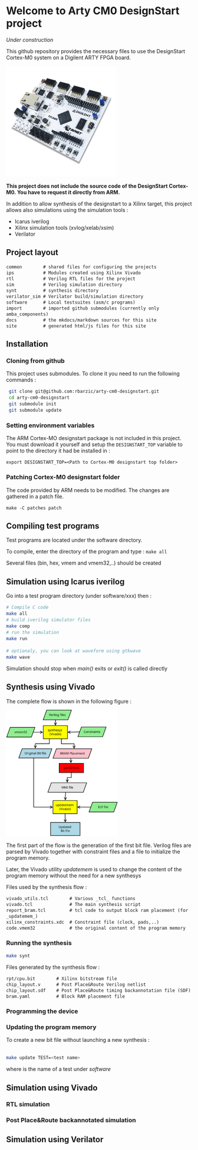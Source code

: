 # Welcome to Arty CM0 DesignStart project

_Under construction_

This github repository provides the necessary files to use the
DesignStart Cortex-M0 system on a Digilent ARTY FPGA board.

![Arty board](./arty_small.png)

**This project does not include the source code of the DesignStart
  Cortex-M0. You have to request it directly from ARM.**

In addition to allow synthesis of the designstart to a Xilinx target,
this project allows also simulations using the simulation tools :

  - Icarus iverilog
  - Xilinx simulation tools (xvlog/xelab/xsim)
  - Verilator



## Project layout

    common        # shared files for configuring the projects
    ips           # Modules created using Xilinx Vivado
    rtl           # Verilog RTL files for the project
    sim           # Verilog simulation directory
    synt          # synthesis directory
    verilator_sim # Verilator build/simulation directory
    software      # Local testsuites (asm/c programs)
    import        # imported github submodules (currently only amba_components)
    docs          # the mkdocs/markdown sources for this site
    site          # generated html/js files for this site


## Installation

### Cloning from github

This project uses submodules. To clone it you need to run the following commands :

```bash
 git clone git@github.com:rbarzic/arty-cm0-designstart.git
 cd arty-cm0-designstart
 git submodule init
 git submodule update
```

### Setting environment variables


The ARM Cortex-MO designstart package is not included in this project. You must download it yourself and setup the `DESIGNSTART_TOP` variable to point to the directory it had be installed in :

    export DESIGNSTART_TOP=<Path to Cortex-M0 designstart top folder>


### Patching Cortex-M0 designstart folder

The code provided by ARM needs to be modified. The changes are gathered in a patch file.

    make -C patches patch


## Compiling test programs

Test programs are located under the software directory.

To compile, enter the directory of the program and type :
`make all`

Several files (bin, hex, vmem and vmem32,..) should be created

## Simulation  using Icarus iverilog

Go into a test program directory (under software/xxx) then :

```bash
# Compile C code
make all
# build iverilog simulator files
make comp
# run the simulation
make run

# optionaly, you can look at waveform using gtkwave
make wave
```

Simulation should stop when _main()_ exits or _exit()_ is called directly

## Synthesis using Vivado

The complete flow is shown in the following figure :

<img src="./mmi_flow.svg" width="60%"  />


The first part of the flow is the generation of the first bit file.
Verilog files are parsed by Vivado together with constraint files and
a file to initialize the program memory.

Later, the Vivado utility _updatemem_ is used to change the content of
the program memory without the need for a new synthesys

Files used by the synthesis flow :

    vivado_utils.tcl        # Various _tcl_ functions
    vivado.tcl              # The main synthesis script
    report_bram.tcl         # tcl code to output block ram placement (for _updatemem_)
    xilinx_constraints.xdc  # Constraint file (clock, pads,..)
    code.vmem32             # the original content of the program memory

### Running the synthesis

```bash
make synt
```
Files generated by the  synthesis flow :

    rpt/cpu.bit        # Xilinx bitstream file
    chip_layout.v      # Post Place&Route Verilog netlist
    chip_layout.sdf    # Post Place&Route timing backannotation file (SDF)
    bram.yaml          # Block RAM placement file




### Programming the device


### Updating the program memory

To create a new bit file without launching a new synthesis :
```bash

make update TEST=<test name>
```
where <test name> is the name of a test under _software_



## Simulation  using Vivado

### RTL simulation

### Post Place&Route backannotated simulation

## Simulation  using Verilator

